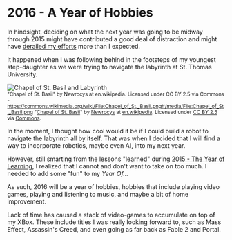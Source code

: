 # 2016 - A Year of Hobbies

In hindsight, deciding on what the next year was going to be midway 
through 2015 might have contributed a good deal of distraction and 
might have [derailed my efforts][2015-review] more than I expected.

It happened when I was following behind in the footsteps 
of my youngest step-daughter as we were trying 
to navigate the labyrinth at St. Thomas University.

![Chapel of St. Basil and Labyrinth](/assets/images/stbasil.jpg)  
<small>"Chapel of St. Basil" by Newrocys at en.wikipedia. Licensed under CC BY 2.5 via Commons - https://commons.wikimedia.org/wiki/File:Chapel_of_St._Basil.png#/media/File:Chapel_of_St._Basil.png
"<a href="https://commons.wikimedia.org/wiki/File:Chapel_of_St._Basil.png#/media/File:Chapel_of_St._Basil.png">Chapel of St. Basil</a>" by <a href="//en.wikipedia.org/wiki/User:Newrocys" class="extiw" title="en:User:Newrocys">Newrocys</a> at <a class="external text" href="http://en.wikipedia.org">en.wikipedia</a>. Licensed under <a href="http://creativecommons.org/licenses/by/2.5" title="Creative Commons Attribution 2.5">CC BY 2.5</a> via <a href="https://commons.wikimedia.org/wiki/">Commons</a>.</small>

In the moment, I thought how cool would it be if I could build a robot
to navigate the labyrinth all by itself. That was when I decided
that I will find a way to incorporate robotics, maybe even AI,
into my next year.

However, still smarting from the lessons "learned" during 
[2015 - The Year of Learning][2015-review],
I realized that I cannot and don't want to 
take on too much.
I needed to add some "fun" to my *Year Of...*

As such, 2016 will be a year of hobbies, 
hobbies that include playing video games, 
playing and listening to music, and 
maybe a bit of home improvement. 

Lack of time has caused a stack of video-games to accumulate
on top of my XBox. These include titles I was really looking 
forward to, such as Mass Effect, Assassin's Creed, and even 
going as far back as Fable 2 and Portal.



[2015-review]: link_to_2015_review